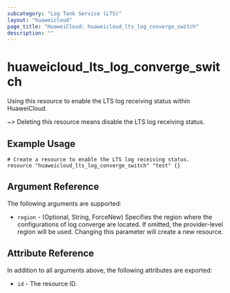 ```yaml
---
subcategory: "Log Tank Service (LTS)"
layout: "huaweicloud"
page_title: "HuaweiCloud: huaweicloud_lts_log_converge_switch"
description: ""
---
```


# huaweicloud_lts_log_converge_switch

Using this resource to enable the LTS log receiving status within HuaweiCloud.

~> Deleting this resource means disable the LTS log receiving status.

## Example Usage

```hcl
# Create a resource to enable the LTS log receiving status.
resource "huaweicloud_lts_log_converge_switch" "test" {}
```

## Argument Reference

The following arguments are supported:

* `region` - (Optional, String, ForceNew) Specifies the region where the configurations of log converge are located.
  If omitted, the provider-level region will be used. Changing this parameter will create a new resource.

## Attribute Reference

In addition to all arguments above, the following attributes are exported:

* `id` - The resource ID.
